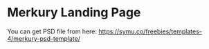 # Merkury Landing Page

You can get PSD file from here: https://symu.co/freebies/templates-4/merkury-psd-template/
